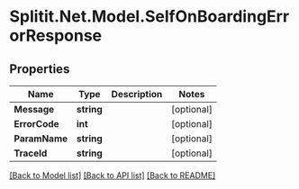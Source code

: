 # Splitit.Net.Model.SelfOnBoardingErrorResponse

## Properties

Name | Type | Description | Notes
------------ | ------------- | ------------- | -------------
**Message** | **string** |  | [optional] 
**ErrorCode** | **int** |  | [optional] 
**ParamName** | **string** |  | [optional] 
**TraceId** | **string** |  | [optional] 

[[Back to Model list]](../README.md#documentation-for-models) [[Back to API list]](../README.md#documentation-for-api-endpoints) [[Back to README]](../README.md)

